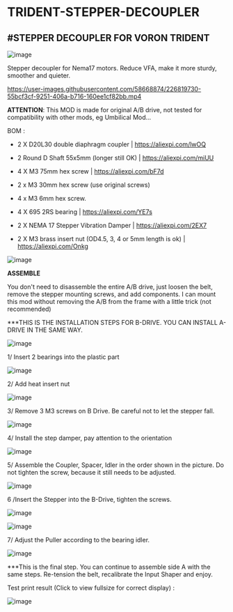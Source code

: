 # TRIDENT-STEPPER-DECOUPLER

#STEPPER DECOUPLER FOR VORON TRIDENT
-----------------------------------------------

![image](https://user-images.githubusercontent.com/58668874/226800886-dede7f22-6025-4f49-bac3-4292e35cb6fa.png)


Stepper decoupler for Nema17 motors. Reduce VFA, make it more sturdy, smoother and quieter.



https://user-images.githubusercontent.com/58668874/226819730-55bcf3cf-9251-406a-b716-160ee1cf82bb.mp4



**ATTENTION**: This MOD is made for original A/B drive, not tested for compatibility with other mods, eg Umbilical Mod...


BOM :

+ 2 X D20L30 double diaphragm coupler | https://aliexpi.com/lwOQ

+ 2 Round D Shaft 55x5mm (longer still OK) | https://aliexpi.com/miUU

+ 4 X M3 75mm hex screw | https://aliexpi.com/bF7d

+ 2 x M3 30mm hex screw (use original screws)

+ 4 x M3 6mm hex screw.

+ 4 X 695 2RS bearing | https://aliexpi.com/YE7s

+ 2 X NEMA 17 Stepper Vibration Damper | https://aliexpi.com/2EX7
 
+ 2 X M3 brass insert nut (OD4.5, 3, 4 or 5mm length is ok) | https://aliexpi.com/Onkg


![image](https://user-images.githubusercontent.com/58668874/226804511-054c520d-cc9c-4e41-b020-a53aa94b74c0.png)


**ASSEMBLE**

You don't need to disassemble the entire A/B drive, just loosen the belt, remove the stepper mounting screws, and add components. I can mount this mod without removing the A/B from the frame with a little trick (not recommended)

***THIS IS THE INSTALLATION STEPS FOR B-DRIVE. YOU CAN INSTALL A-DRIVE IN THE SAME WAY.


![image](https://user-images.githubusercontent.com/58668874/226801870-ca7e177a-d0cc-4e7a-b184-dfe582bf140e.png)

1/ Insert 2 bearings into the plastic part


![image](https://user-images.githubusercontent.com/58668874/226805993-075e4472-13ea-46b6-89ca-5b0b0b4c322c.png)

2/ Add heat insert nut

![image](https://user-images.githubusercontent.com/58668874/226806213-6c1f13bb-91ab-4463-aeae-9b21d2707ba9.png)

3/ Remove 3 M3 screws on B Drive. Be careful not to let the stepper fall.


![image](https://user-images.githubusercontent.com/58668874/226806528-a360086e-5fa4-4920-83c8-d6c1d8dfb530.png)

4/ Install the step damper, pay attention to the orientation

![image](https://user-images.githubusercontent.com/58668874/226807971-74cbbbe3-256a-42b8-9996-af733263c5d4.png)

5/ Assemble the Coupler, Spacer, Idler in the order shown in the picture. Do not tighten the screw, because it still needs to be adjusted.

![image](https://user-images.githubusercontent.com/58668874/226812477-98f44419-eb05-4849-b224-84ae797a5f67.png)

6 /Insert the Stepper into the B-Drive, tighten the screws.

![image](https://user-images.githubusercontent.com/58668874/226812825-505d4df9-6587-4385-a1ef-30121bfca3cd.png)

![image](https://user-images.githubusercontent.com/58668874/226815182-f004ac70-6dac-418b-9b3f-43da45c2539a.png)

7/ Adjust the Puller according to the bearing idler.

![image](https://user-images.githubusercontent.com/58668874/226815815-27ad0840-b101-4ff6-9d83-b0878873023a.png)


***This is the final step. You can continue to assemble side A with the same steps. Re-tension the belt, recalibrate the Input Shaper and enjoy.

Test print result (Click to view fullsize for correct display) : 

![image](https://user-images.githubusercontent.com/58668874/226820195-b7bf8d69-5bc5-4fd3-ac86-7ca567ec5213.png)













